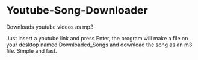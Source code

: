 # Youtube-Song-Downloader
Downloads youtube videos as mp3

Just insert a youtube link and press Enter, the program will make a file on your desktop named Downloaded_Songs
and download the song as an m3 file. Simple and fast.
